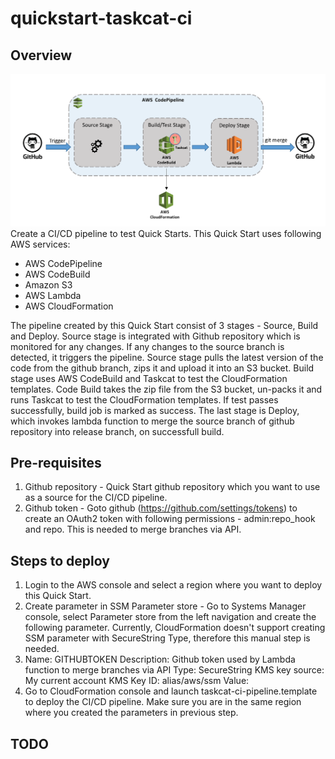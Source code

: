 # quickstart-taskcat-ci

## Overview

![Architecture Diagram](assets/Taskcat%20CI%20Quick%20Start%20architecture%20diagram.png)
Create a CI/CD pipeline to test Quick Starts. This Quick Start uses following AWS services:
- AWS CodePipeline
- AWS CodeBuild
- Amazon S3
- AWS Lambda
- AWS CloudFormation

The pipeline created by this Quick Start consist of 3 stages - Source, Build and Deploy. Source stage is integrated with Github repository which is monitored for any changes. If any changes to the source branch is detected, it triggers the pipeline. Source stage pulls the latest version of the code from the github branch, zips it and upload it into an S3 bucket. Build stage uses AWS CodeBuild and Taskcat to test the CloudFormation templates. Code Build takes the zip file from the S3 bucket, un-packs it and runs Taskcat to test the CloudFormation templates. If test passes successfully, build job is marked as success. The last stage is Deploy, which invokes lambda function to merge the source branch of github repository into release branch, on successfull build.

## Pre-requisites
1. Github repository - Quick Start github repository which you want to use as a source for the CI/CD pipeline.
2. Github token - Goto github (https://github.com/settings/tokens) to create an OAuth2 token with following permissions - admin:repo_hook and repo. This is needed to merge branches via API.

## Steps to deploy
1. Login to the AWS console and select a region where you want to deploy this Quick Start.
2. Create parameter in SSM Parameter store - Go to Systems Manager console, select Parameter store from the left navigation and create the following parameter. Currently, CloudFormation doesn't support creating SSM parameter with SecureString Type, therefore this manual step is needed.
 1. Name: GITHUBTOKEN
 	Description: Github token used by Lambda function to merge branches via API
 	Type: SecureString
 	KMS key source: My current account
 	KMS Key ID: alias/aws/ssm
 	Value: <Github-token>
3. Go to CloudFormation console and launch taskcat-ci-pipeline.template to deploy the CI/CD pipeline. Make sure you are in the same region where you created the parameters in previous step.

## TODO